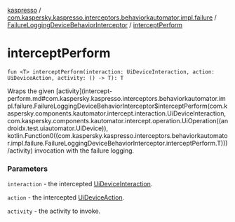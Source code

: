 [kaspresso](../../index.md) / [com.kaspersky.kaspresso.interceptors.behaviorkautomator.impl.failure](../index.md) / [FailureLoggingDeviceBehaviorInterceptor](index.md) / [interceptPerform](./intercept-perform.md)

# interceptPerform

`fun <T> interceptPerform(interaction: UiDeviceInteraction, action: UiDeviceAction, activity: () -> T): T`

Wraps the given [activity](intercept-perform.md#com.kaspersky.kaspresso.interceptors.behaviorkautomator.impl.failure.FailureLoggingDeviceBehaviorInterceptor$interceptPerform(com.kaspersky.components.kautomator.intercept.interaction.UiDeviceInteraction, com.kaspersky.components.kautomator.intercept.operation.UiOperation((androidx.test.uiautomator.UiDevice)), kotlin.Function0((com.kaspersky.kaspresso.interceptors.behaviorkautomator.impl.failure.FailureLoggingDeviceBehaviorInterceptor.interceptPerform.T)))/activity) invocation with the failure logging.

### Parameters

`interaction` - the intercepted [UiDeviceInteraction](#).

`action` - the intercepted [UiDeviceAction](#).

`activity` - the activity to invoke.